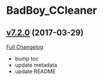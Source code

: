 # BadBoy_CCleaner

## [v7.2.0](https://github.com/funkydude/BadBoy_CCleaner/tree/v7.2.0) (2017-03-29) [](#top)
[Full Changelog](https://github.com/funkydude/BadBoy_CCleaner/compare/v7.1.1...v7.2.0)

- bump toc  
- update metadata  
- update README  
